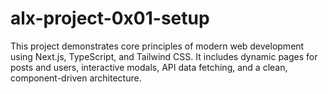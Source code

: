 # alx-project-0x01-setup
This project demonstrates core principles of modern web development using Next.js, TypeScript, and Tailwind CSS. It includes dynamic pages for posts and users, interactive modals, API data fetching, and a clean, component-driven architecture.
